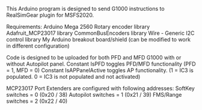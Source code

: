 This Arduino program is designed to send G1000 instructions to RealSimGear plugin for MSFS2020.

Requirements:
Arduino Mega 2560
Rotary encoder library
Adafruit_MCP23017 library
CommonBusEncoders library
Wire - Generic I2C control library
My Arduino breakout board/shield (can be modified to work in different configuration)

Code is designed to be uploaded for both PFD and MFD G1000 with or without Autopilot panel.
Constant IsPFD toggles PFD/MFD functionality (PFD = 1, MFD = 0)
Constant IsAPPanelActive toggles AP functionality. (1 = IC3 is populated. 0 = IC3 is not populated and not activated)

MCP23017 Port Extenders are configured with following addresses:
SoftKey switches = 0 (0x20 / 38)
Autopilot switches = 1 (0x21 / 39)
FMS/Range switches = 2 (0x22 / 40)

